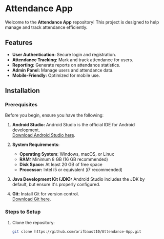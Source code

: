 # Attendance App

Welcome to the **Attendance App** repository! This project is designed to help manage and track attendance efficiently.

## Features

- **User Authentication:** Secure login and registration.
- **Attendance Tracking:** Mark and track attendance for users.
- **Reporting:** Generate reports on attendance statistics.
- **Admin Panel:** Manage users and attendance data.
- **Mobile-Friendly:** Optimized for mobile use.

## Installation

### Prerequisites

Before you begin, ensure you have the following:

1. **Android Studio:** Android Studio is the official IDE for Android development.  
   [Download Android Studio here](https://developer.android.com/studio).

2. **System Requirements:**  
   - **Operating System:** Windows, macOS, or Linux  
   - **RAM:** Minimum 8 GB (16 GB recommended)  
   - **Disk Space:** At least 20 GB of free space  
   - **Processor:** Intel i5 or equivalent (i7 recommended)

3. **Java Development Kit (JDK):** Android Studio includes the JDK by default, but ensure it's properly configured.

4. **Git:** Install Git for version control.  
   [Download Git here](https://git-scm.com/).

### Steps to Setup

1. Clone the repository:
   ```bash
   git clone https://github.com/arifbaust10/Attendance-App.git
